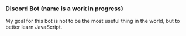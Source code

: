 ### Discord Bot (name is a work in progress)

My goal for this bot is not to be the most useful thing in the world, but to better learn JavaScript.

